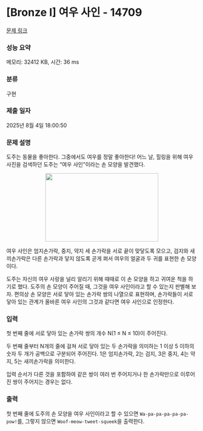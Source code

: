 # [Bronze I] 여우 사인 - 14709 

[문제 링크](https://www.acmicpc.net/problem/14709) 

### 성능 요약

메모리: 32412 KB, 시간: 36 ms

### 분류

구현

### 제출 일자

2025년 8월 4일 18:00:50

### 문제 설명

<p>도주는 동물을 좋아한다. 그중에서도 여우를 정말 좋아한다! 어느 날, 힐링을 위해 여우 사진을 검색하던 도주는 “여우 사인”이라는 손 모양을 발견했다.</p>

<p style="text-align:center"><img alt="" src="https://onlinejudgeimages.s3-ap-northeast-1.amazonaws.com/problem/14709/fox-sign.png" style="height:180px; width:298px"></p>

<p>여우 사인은 엄지손가락, 중지, 약지 세 손가락을 서로 끝이 맞닿도록 모으고, 검지와 새끼손가락은 다른 손가락과 닿지 않도록 곧게 펴서 여우의 얼굴과 두 귀를 표현한 손 모양이다.</p>

<p>도주는 자신의 여우 사랑을 널리 알리기 위해 때때로 이 손 모양을 하고 귀여운 척을 하기로 했다. 도주의 손 모양이 주어질 때, 그것을 여우 사인이라고 할 수 있는지 판별해 보자. 편의상 손 모양은 서로 닿아 있는 손가락 쌍의 나열으로 표현하며, 손가락들이 서로 닿아 있는 관계가 올바른 여우 사인의 그것과 같다면 여우 사인으로 인정한다.</p>

### 입력 

 <p>첫 번째 줄에 서로 닿아 있는 손가락 쌍의 개수 N(1 ≤ N ≤ 10)이 주어진다.</p>

<p>두 번째 줄부터 N개의 줄에 걸쳐 서로 닿아 있는 두 손가락을 의미하는 1 이상 5 이하의 숫자 두 개가 공백으로 구분되어 주어진다. 1은 엄지손가락, 2는 검지, 3은 중지, 4는 약지, 5는 새끼손가락을 의미한다.</p>

<p>입력 순서가 다른 것을 포함하여 같은 쌍이 여러 번 주어지거나 한 손가락만으로 이루어진 쌍이 주어지는 경우는 없다.</p>

### 출력 

 <p>첫 번째 줄에 도주의 손 모양을 여우 사인이라고 할 수 있으면 <code>Wa-pa-pa-pa-pa-pa-pow!</code>를, 그렇지 않으면 <code>Woof-meow-tweet-squeek</code>을 출력한다.</p>

